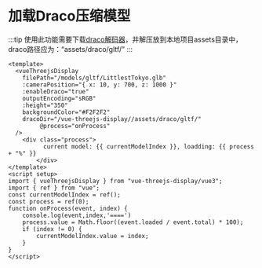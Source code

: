 # 加载Draco压缩模型

:::tip
使用此功能需要下载[draco解码器](https://github.com/king2088/vue-threejs-display/vue3/blob/master/public/assets/draco.7z)，并解压放到本地项目assets目录中，draco路径应为：“assets/draco/gltf/”
:::
<LoaderDracoModel/>

```vue
<template>
  <vueThreejsDisplay
    filePath="/models/gltf/LittlestTokyo.glb"
    :cameraPosition="{ x: 10, y: 700, z: 1000 }"
    :enableDraco="true"
    outputEncoding="sRGB"
    :height="350"
    backgroundColor="#F2F2F2"
    dracoDir="/vue-threejs-display//assets/draco/gltf/"
		 @process="onProcess"
  />
	<div class="process">
	      current model: {{ currentModelIndex }}, loadding: {{ process + "%" }}
	    </div>
</template>
<script setup>
import { vueThreejsDisplay } from "vue-threejs-display/vue3";
import { ref } from "vue";
const currentModelIndex = ref();
const process = ref(0);
function onProcess(event, index) {
	console.log(event,index,'====')
	process.value = Math.floor((event.loaded / event.total) * 100);
	if (index != 0) {
		currentModelIndex.value = index;
	}
}
</script>

```
